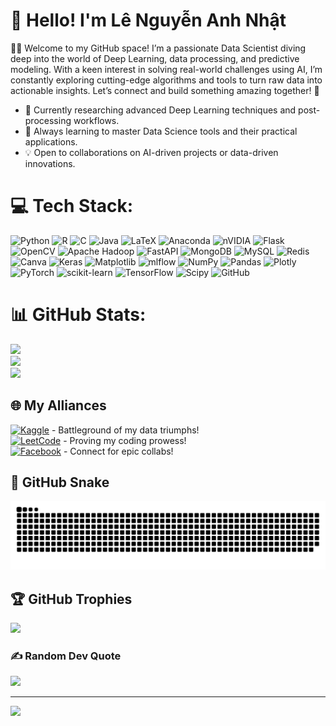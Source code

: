 # 🌟 Hello! I'm Lê Nguyễn Anh Nhật

👨‍💻 Welcome to my GitHub space! I’m a passionate Data Scientist diving deep into the world of Deep Learning, data processing, and predictive modeling. With a keen interest in solving real-world challenges using AI, I’m constantly exploring cutting-edge algorithms and tools to turn raw data into actionable insights. Let’s connect and build something amazing together! 🚀

- 🔭 Currently researching advanced Deep Learning techniques and post-processing workflows.
- 🌱 Always learning to master Data Science tools and their practical applications.
- 💡 Open to collaborations on AI-driven projects or data-driven innovations.


# 💻 Tech Stack:
![Python](https://img.shields.io/badge/python-3670A0?style=for-the-badge&logo=python&logoColor=ffdd54) ![R](https://img.shields.io/badge/r-%23276DC3.svg?style=for-the-badge&logo=r&logoColor=white) ![C](https://img.shields.io/badge/c-%2300599C.svg?style=for-the-badge&logo=c&logoColor=white) ![Java](https://img.shields.io/badge/java-%23ED8B00.svg?style=for-the-badge&logo=openjdk&logoColor=white) ![LaTeX](https://img.shields.io/badge/latex-%23008080.svg?style=for-the-badge&logo=latex&logoColor=white) ![Anaconda](https://img.shields.io/badge/Anaconda-%2344A833.svg?style=for-the-badge&logo=anaconda&logoColor=white) ![nVIDIA](https://img.shields.io/badge/cuda-000000.svg?style=for-the-badge&logo=nVIDIA&logoColor=green) ![Flask](https://img.shields.io/badge/flask-%23000.svg?style=for-the-badge&logo=flask&logoColor=white) ![OpenCV](https://img.shields.io/badge/opencv-%23white.svg?style=for-the-badge&logo=opencv&logoColor=white) ![Apache Hadoop](https://img.shields.io/badge/Apache%20Hadoop-66CCFF?style=for-the-badge&logo=apachehadoop&logoColor=black) ![FastAPI](https://img.shields.io/badge/FastAPI-005571?style=for-the-badge&logo=fastapi) ![MongoDB](https://img.shields.io/badge/MongoDB-%234ea94b.svg?style=for-the-badge&logo=mongodb&logoColor=white) ![MySQL](https://img.shields.io/badge/mysql-4479A1.svg?style=for-the-badge&logo=mysql&logoColor=white) ![Redis](https://img.shields.io/badge/redis-%23DD0031.svg?style=for-the-badge&logo=redis&logoColor=white) ![Canva](https://img.shields.io/badge/Canva-%2300C4CC.svg?style=for-the-badge&logo=Canva&logoColor=white) ![Keras](https://img.shields.io/badge/Keras-%23D00000.svg?style=for-the-badge&logo=Keras&logoColor=white) ![Matplotlib](https://img.shields.io/badge/Matplotlib-%23ffffff.svg?style=for-the-badge&logo=Matplotlib&logoColor=black) ![mlflow](https://img.shields.io/badge/mlflow-%23d9ead3.svg?style=for-the-badge&logo=numpy&logoColor=blue) ![NumPy](https://img.shields.io/badge/numpy-%23013243.svg?style=for-the-badge&logo=numpy&logoColor=white) ![Pandas](https://img.shields.io/badge/pandas-%23150458.svg?style=for-the-badge&logo=pandas&logoColor=white) ![Plotly](https://img.shields.io/badge/Plotly-%233F4F75.svg?style=for-the-badge&logo=plotly&logoColor=white) ![PyTorch](https://img.shields.io/badge/PyTorch-%23EE4C2C.svg?style=for-the-badge&logo=PyTorch&logoColor=white) ![scikit-learn](https://img.shields.io/badge/scikit--learn-%23F7931E.svg?style=for-the-badge&logo=scikit-learn&logoColor=white) ![TensorFlow](https://img.shields.io/badge/TensorFlow-%23FF6F00.svg?style=for-the-badge&logo=TensorFlow&logoColor=white) ![Scipy](https://img.shields.io/badge/SciPy-%230C55A5.svg?style=for-the-badge&logo=scipy&logoColor=%white) ![GitHub](https://img.shields.io/badge/github-%23121011.svg?style=for-the-badge&logo=github&logoColor=white)
# 📊 GitHub Stats:
![](https://github-readme-stats.vercel.app/api?username=AlexNhat&theme=dark&hide_border=false&include_all_commits=false&count_private=false)<br/>
![](https://nirzak-streak-stats.vercel.app/?user=AlexNhat&theme=dark&hide_border=false)<br/>
![](https://github-readme-stats.vercel.app/api/top-langs/?username=AlexNhat&theme=dark&hide_border=false&include_all_commits=false&count_private=false&layout=compact)

## 🌐 My Alliances
[![Kaggle](https://img.shields.io/badge/Kaggle-20BEFF?style=plastic&logo=kaggle&logoColor=white)](https://www.kaggle.com/nguyannhat) - Battleground of my data triumphs!  
[![LeetCode](https://img.shields.io/badge/LeetCode-000000?style=plastic&logo=leetcode&logoColor=white)](https://leetcode.com/u/ANHNAT/) - Proving my coding prowess!  
[![Facebook](https://img.shields.io/badge/Facebook-1877F2?style=plastic&logo=facebook&logoColor=white)](https://facebook.com/alexnhat2024) - Connect for epic collabs!

## 🐍 GitHub Snake
<picture>
  <source media="(prefers-color-scheme: dark)" srcset="https://raw.githubusercontent.com/AlexNhat/AlexNhat/output/github-snake-dark.svg" />
  <source media="(prefers-color-scheme: light)" srcset="https://raw.githubusercontent.com/AlexNhat/AlexNhat/output/github-snake.svg" />
  <img alt="github-snake" src="https://raw.githubusercontent.com/AlexNhat/AlexNhat/output/github-snake.svg" />
</picture>

## 🏆 GitHub Trophies
![](https://github-profile-trophy.vercel.app/?username=AlexNhat&theme=radical&no-frame=false&no-bg=true&margin-w=4)

### ✍️ Random Dev Quote
![](https://quotes-github-readme.vercel.app/api?type=horizontal&theme=radical)

---
[![](https://visitcount.itsvg.in/api?id=AlexNhat&icon=0&color=0)](https://visitcount.itsvg.in)

<!-- Proudly created with GPRM ( https://gprm.itsvg.in ) -->
